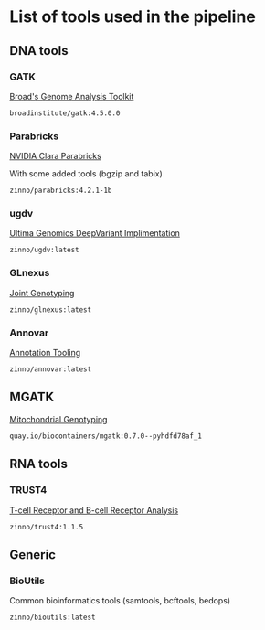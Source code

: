 # List of tools used in the pipeline

## DNA tools

### GATK
[Broad's Genome Analysis Toolkit](https://gatk.broadinstitute.org/)
```
broadinstitute/gatk:4.5.0.0
```

### Parabricks

[NVIDIA Clara Parabricks](https://www.nvidia.com/en-us/clara/genomics/)

With some added tools (bgzip and tabix)
```
zinno/parabricks:4.2.1-1b
```

### ugdv
[Ultima Genomics DeepVariant Implimentation](https://github.com/UltimaGenomics/deepvariant)
```
zinno/ugdv:latest
```

### GLnexus

[Joint Genotyping](https://github.com/dnanexus-rnd/GLnexus)
```
zinno/glnexus:latest
```

### Annovar

[Annotation Tooling](http://annovar.openbioinformatics.org/)
```
zinno/annovar:latest
```

## MGATK

[Mitochondrial Genotyping](https://caleblareau.github.io/mgatk/)
```
quay.io/biocontainers/mgatk:0.7.0--pyhdfd78af_1
```

## RNA tools

### TRUST4

[T-cell Receptor and B-cell Receptor Analysis](https://github.com/liulab-dfci/TRUST4)
```
zinno/trust4:1.1.5
```

## Generic

### BioUtils

Common bioinformatics tools (samtools, bcftools, bedops)
```
zinno/bioutils:latest
```
